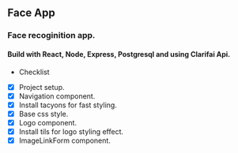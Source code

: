 ## Face App
### Face recoginition app.
#### Build with React, Node, Express, Postgresql  and using Clarifai Api.

* Checklist
* [x] Project setup.
* [x] Navigation component.
* [x] Install tacyons for fast styling.
* [x] Base css style.
* [x] Logo component.
* [x] Install tils for logo styling effect.
* [x] ImageLinkForm component. 
